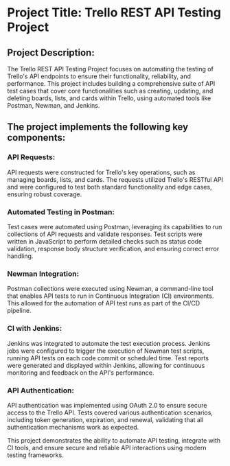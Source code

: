 # Project Title: Trello REST API Testing Project

## Project Description:

The Trello REST API Testing Project focuses on automating the testing of Trello's API endpoints to ensure their functionality, reliability, and performance. This project includes building a comprehensive suite of API test cases that cover core functionalities such as creating, updating, and deleting boards, lists, and cards within Trello, using automated tools like Postman, Newman, and Jenkins.

## The project implements the following key components:

### API Requests:
API requests were constructed for Trello's key operations, such as managing boards, lists, and cards. The requests utilized Trello's RESTful API and were configured to test both standard functionality and edge cases, ensuring robust coverage.

### Automated Testing in Postman:
Test cases were automated using Postman, leveraging its capabilities to run collections of API requests and validate responses. Test scripts were written in JavaScript to perform detailed checks such as status code validation, response body structure verification, and ensuring correct error handling.

### Newman Integration:
Postman collections were executed using Newman, a command-line tool that enables API tests to run in Continuous Integration (CI) environments. This allowed for the automation of API test runs as part of the CI/CD pipeline.

### CI with Jenkins:
Jenkins was integrated to automate the test execution process. Jenkins jobs were configured to trigger the execution of Newman test scripts, running API tests on each code commit or scheduled time. Test reports were generated and displayed within Jenkins, allowing for continuous monitoring and feedback on the API's performance.

### API Authentication:
API authentication was implemented using OAuth 2.0 to ensure secure access to the Trello API. Tests covered various authentication scenarios, including token generation, expiration, and renewal, validating that all authentication mechanisms work as expected.

This project demonstrates the ability to automate API testing, integrate with CI tools, and ensure secure and reliable API interactions using modern testing frameworks.
